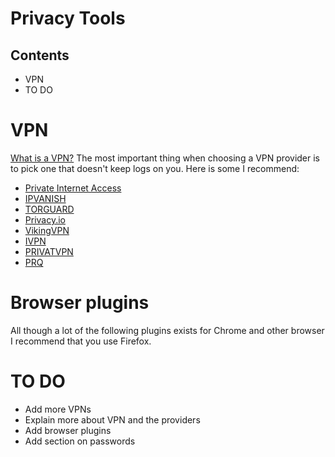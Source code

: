 Privacy Tools
=============

Contents
--------
* VPN
* TO DO

# VPN
[What is a VPN?](http://en.wikipedia.org/wiki/virtual_private_network)
The most important thing when choosing a VPN provider is to pick one that doesn't keep logs on you. Here is some I recommend: 
* [Private Internet Access](http://bit.ly/privateinternet)
* [IPVANISH](http://bit.ly/ipvanis)
* [TORGUARD](http://bit.ly/torguardvpn)
* [Privacy.io](https://privacy.io)
* [VikingVPN](http://vikingvpn.com)
* [IVPN](http://ivpn.net)
* [PRIVATVPN](http://privatevpn)
* [PRQ](http://prq.se)

# Browser plugins
All though a lot of the following plugins exists for Chrome and other browser I recommend that you use Firefox. 



# TO DO
* Add more VPNs
* Explain more about VPN and the providers
* Add browser plugins
* Add section on passwords

